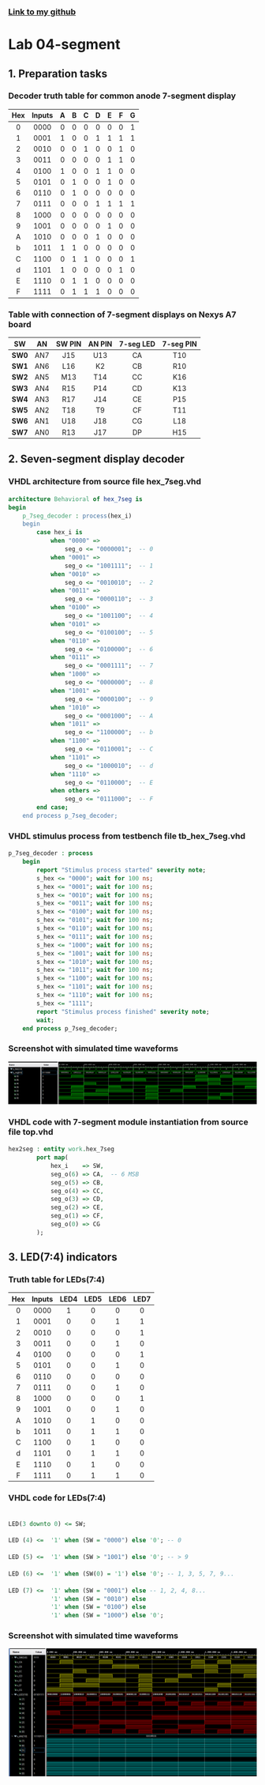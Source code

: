 ### [Link to my github](https://github.com/prostmich/Digital-electronics-1/tree/main/Labs/04-segment)
# Lab 04-segment
## 1. Preparation tasks
### Decoder truth table for common anode 7-segment display

| **Hex** | **Inputs** | **A** | **B** | **C** | **D** | **E** | **F** | **G** |
| :-: | :-: | :-: | :-: | :-: | :-: | :-: | :-: | :-: |
| 0 | 0000 | 0 | 0 | 0 | 0 | 0 | 0 | 1 |
| 1 | 0001 | 1 | 0 | 0 | 1 | 1 | 1 | 1 |
| 2 | 0010 | 0 | 0 | 1 | 0 | 0 | 1 | 0 |
| 3 | 0011 | 0 | 0 | 0 | 0 | 1 | 1 | 0 |
| 4 | 0100 | 1 | 0 | 0 | 1 | 1 | 0 | 0 |
| 5 | 0101 | 0 | 1 | 0 | 0 | 1 | 0 | 0 |
| 6 | 0110 | 0 | 1 | 0 | 0 | 0 | 0 | 0 |
| 7 | 0111 | 0 | 0 | 0 | 1 | 1 | 1 | 1 |
| 8 | 1000 | 0 | 0 | 0 | 0 | 0 | 0 | 0 |
| 9 | 1001 | 0 | 0 | 0 | 0 | 1 | 0 | 0 |
| A | 1010 | 0 | 0 | 0 | 1 | 0 | 0 | 0 |
| b | 1011 | 1 | 1 | 0 | 0 | 0 | 0 | 0 |
| C | 1100 | 0 | 1 | 1 | 0 | 0 | 0 | 1 |
| d | 1101 | 1 | 0 | 0 | 0 | 0 | 1 | 0 |
| E | 1110 | 0 | 1 | 1 | 0 | 0 | 0 | 0 |
| F | 1111 | 0 | 1 | 1 | 1 | 0 | 0 | 0 |

### Table with connection of 7-segment displays on Nexys A7 board

| **SW** | **AN** | **SW PIN** | **AN PIN** | **7-seg LED** | **7-seg PIN** |
| :-: | :-: | :-: | :-: | :-: | :-: |
| **SW0** | AN7 | J15 | U13 | CA | T10 |
| **SW1** | AN6 | L16 | K2 | CB | R10 |
| **SW2** | AN5 | M13 | T14 | CC | K16 |
| **SW3** | AN4 | R15 | P14 | CD | K13 |
| **SW4** | AN3 | R17 | J14 | CE | P15 |
| **SW5** | AN2 | T18 | T9 | CF | T11 |
| **SW6** | AN1 | U18 | J18 | CG | L18 |
| **SW7** | AN0 | R13 | J17 | DP | H15 |


## 2. Seven-segment display decoder

### VHDL architecture from source file hex_7seg.vhd
```vhdl
architecture Behavioral of hex_7seg is
begin
    p_7seg_decoder : process(hex_i)
    begin
        case hex_i is
            when "0000" =>
                seg_o <= "0000001";  -- 0
            when "0001" =>
                seg_o <= "1001111";  -- 1
            when "0010" =>
                seg_o <= "0010010";  -- 2
            when "0011" =>
                seg_o <= "0000110";  -- 3
            when "0100" =>
                seg_o <= "1001100";  -- 4
            when "0101" =>
                seg_o <= "0100100";  -- 5
            when "0110" =>
                seg_o <= "0100000";  -- 6
            when "0111" =>
                seg_o <= "0001111";  -- 7
            when "1000" =>
                seg_o <= "0000000";  -- 8
            when "1001" =>
                seg_o <= "0000100";  -- 9
            when "1010" =>
                seg_o <= "0001000";  -- A
            when "1011" =>
                seg_o <= "1100000";  -- b
            when "1100" =>
                seg_o <= "0110001";  -- C
            when "1101" =>
                seg_o <= "1000010";  -- d
            when "1110" =>
                seg_o <= "0110000";  -- E
            when others =>
                seg_o <= "0111000";  -- F
        end case;
    end process p_7seg_decoder;
```

### VHDL stimulus process from testbench file tb_hex_7seg.vhd
```vhdl
p_7seg_decoder : process
    begin
        report "Stimulus process started" severity note;
        s_hex <= "0000"; wait for 100 ns;
        s_hex <= "0001"; wait for 100 ns;
        s_hex <= "0010"; wait for 100 ns;
        s_hex <= "0011"; wait for 100 ns;
        s_hex <= "0100"; wait for 100 ns;
        s_hex <= "0101"; wait for 100 ns;
        s_hex <= "0110"; wait for 100 ns;
        s_hex <= "0111"; wait for 100 ns;
        s_hex <= "1000"; wait for 100 ns;
        s_hex <= "1001"; wait for 100 ns;
        s_hex <= "1010"; wait for 100 ns;
        s_hex <= "1011"; wait for 100 ns;
        s_hex <= "1100"; wait for 100 ns;
        s_hex <= "1101"; wait for 100 ns;
        s_hex <= "1110"; wait for 100 ns;
        s_hex <= "1111"; 
        report "Stimulus process finished" severity note; 
        wait;
    end process p_7seg_decoder;
```

### Screenshot with simulated time waveforms
![7seg_waveforms](./src/7seg_waveforms.png)

### VHDL code with 7-segment module instantiation from source file top.vhd
```vhdl
hex2seg : entity work.hex_7seg
        port map(
            hex_i    => SW, 
            seg_o(6) => CA,  -- 6 MSB 
            seg_o(5) => CB,
            seg_o(4) => CC,
            seg_o(3) => CD,
            seg_o(2) => CE,
            seg_o(1) => CF,
            seg_o(0) => CG
        );
```

## 3. LED(7:4) indicators

### Truth table for LEDs(7:4)
| **Hex** | **Inputs** | **LED4** | **LED5** | **LED6** | **LED7** |
| :-: | :-: | :-: | :-: | :-: | :-: |
| 0 | 0000 | 1 | 0 | 0 | 0 |
| 1 | 0001 | 0 | 0 | 1 | 1 |
| 2 | 0010 | 0 | 0 | 0 | 1 |
| 3 | 0011 | 0 | 0 | 1 | 0 |
| 4 | 0100 | 0 | 0 | 0 | 1 |
| 5 | 0101 | 0 | 0 | 1 | 0 |
| 6 | 0110 | 0 | 0 | 0 | 0 |
| 7 | 0111 | 0 | 0 | 1 | 0 |
| 8 | 1000 | 0 | 0 | 0 | 1 |
| 9 | 1001 | 0 | 0 | 1 | 0 |
| A | 1010 | 0 | 1 | 0 | 0 |
| b | 1011 | 0 | 1 | 1 | 0 |
| C | 1100 | 0 | 1 | 0 | 0 |
| d | 1101 | 0 | 1 | 1 | 0 |
| E | 1110 | 0 | 1 | 0 | 0 |
| F | 1111 | 0 | 1 | 1 | 0 |

### VHDL code for LEDs(7:4)
```vhdl

LED(3 downto 0) <= SW;

LED (4) <=  '1' when (SW = "0000") else '0'; -- 0

LED (5) <=  '1' when (SW > "1001") else '0'; -- > 9

LED (6) <=  '1' when (SW(0) = '1') else '0'; -- 1, 3, 5, 7, 9...

LED (7) <=  '1' when (SW = "0001") else -- 1, 2, 4, 8...
            '1' when (SW = "0010") else
            '1' when (SW = "0100") else
            '1' when (SW = "1000") else '0';   
```
### Screenshot with simulated time waveforms
![7seg_waveforms](./src/top_waveforms.png)